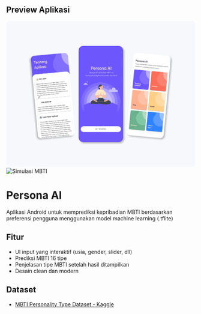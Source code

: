 ## Preview Aplikasi
![Preview Aplikasi](preview1.png)
![Simulasi MBTI](previewgif.gif)

# Persona AI
Aplikasi Android untuk memprediksi kepribadian MBTI berdasarkan preferensi pengguna menggunakan model machine learning (.tflite)

## Fitur
- UI input yang interaktif (usia, gender, slider, dll)
- Prediksi MBTI 16 tipe
- Penjelasan tipe MBTI setelah hasil ditampilkan
- Desain clean dan modern

## Dataset
- [MBTI Personality Type Dataset - Kaggle](https://www.kaggle.com/datasets/stealthtechnologies/predict-people-personality-types)

